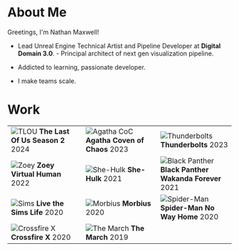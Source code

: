 # About Me

Greetings, I'm Nathan Maxwell!

- Lead Unreal Engine Technical Artist and Pipeline Developer at **Digital Domain 3.0**.
        - Principal architect of next gen visualization pipeline.

- Addicted to learning, passionate developer.

- I make teams scale.

# Work
<table>
<tr>
        <td>
            <img src="https://i.imgur.com/gouRt2i.jpg" alt="TLOU">
                <b>The Last Of Us Season 2</b>
            2024
        </td>
        <td>
            <img src="https://i.imgur.com/eAjMIA0.jpg" alt="Agatha CoC">
                <b>Agatha Coven of Chaos</b>
            2023
        </td>
        <td>
            <img src="https://i.imgur.com/5ITPEWm.jpg" alt="Thunderbolts">
                <b>Thunderbolts</b>
            2023
        </td>
    </tr>
    <tr>
        <td>
            <img src="https://i.imgur.com/oAfmEJ9.jpeg" alt="Zoey">
                <b>Zoey Virtual Human</b>
            2022
        </td>
        <td>
            <img src="https://i.imgur.com/D3RgHJZ.jpeg" alt="She-Hulk">
                <b>She-Hulk</b>
            2021
        </td>
        <td>
            <img src="https://i.imgur.com/Loli5QD.jpg" alt="Black Panther">
                <b>Black Panther Wakanda Forever</b>
            2021
        </td>
    </tr>
    <tr>
        <td width="33%">
            <img src="https://i.imgur.com/6FscQao.jpeg" alt="Sims">
                <b>Live the Sims Life</b>
            2020
        </td>
        <td>
            <img src="https://i.imgur.com/swZtOBH.jpeg" alt="Morbius">
                <b>Morbius</b>
            2020
        </td>
        <td width="33%">
            <img src="https://i.imgur.com/3ElbW4O.jpeg" alt="Spider-Man">
                <b>Spider-Man No Way Home</b>
            2020
        </td>
    </tr>
    <tr>
        <td width="33%">
            <img src="https://i.imgur.com/PWuYzPp.jpeg" alt="Crossfire X">
                <b>Crossfire X</b>
            2020
        </td>
        <td width="33%">
            <img src="https://i.imgur.com/N9TKwSU.jpeg" alt="The March">
                <b>The March</b>
            2019
        </td>
    </tr>
</table>
